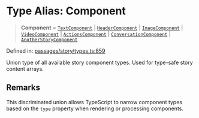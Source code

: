 # Type Alias: Component

> **Component** = [`TextComponent`](../interfaces/TextComponent.md) \| [`HeaderComponent`](../interfaces/HeaderComponent.md) \| [`ImageComponent`](../interfaces/ImageComponent.md) \| [`VideoComponent`](../interfaces/VideoComponent.md) \| [`ActionsComponent`](../interfaces/ActionsComponent.md) \| [`ConversationComponent`](../interfaces/ConversationComponent.md) \| [`AnotherStoryComponent`](../interfaces/AnotherStoryComponent.md)

Defined in: [passages/story/types.ts:859](https://github.com/laruss/react-text-game/blob/59d7b8f771aa0b3a193326c59fd60a3d4ca5383b/packages/core/src/passages/story/types.ts#L859)

Union type of all available story component types.
Used for type-safe story content arrays.

## Remarks

This discriminated union allows TypeScript to narrow component types
based on the `type` property when rendering or processing components.
